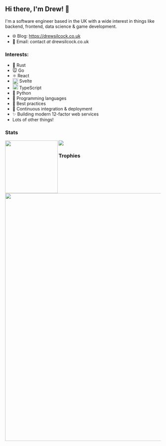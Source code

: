 ## Hi there, I'm Drew! 👋

I'm a software engineer based in the UK with a wide interest in things like backend, frontend, data science & game development.

- 🌐 Blog: https://drewsilcock.co.uk
- 📧 Email: contact *at* drewsilcock.co.uk

### Interests:

- 🦀 Rust
- 🐭 Go
- ⚛ React
- <img src="https://upload.wikimedia.org/wikipedia/commons/1/1b/Svelte_Logo.svg" alt="Svelte Logo" width="18" align="top"> Svelte
- <img src="https://camo.githubusercontent.com/a6a747f82f3407a1a50d08092533c1ab72b8d9fce5b931d34007f9a1bf5c888e/68747470733a2f2f656d6f6a69732e736c61636b6d6f6a69732e636f6d2f656d6f6a69732f696d616765732f313437393734353435382f313338332f747970657363726970742e706e67" alt="TypeScript Logo" width="18" align="bottom"> TypeScript
- 🐍 Python
- 💬 Programming languages
- 🙌 Best practices
- 🚀 Continuous integration & deployment
- ✨ Building modern 12-factor web services
- Lots of other things!

### Stats

<div>
  <img height="170" align="left" src="https://github-readme-stats.vercel.app/api?username=drewsilcock&count_private=true&include_all_commits=true&show_icons=true&theme=onedark&hide_border=true" />
  <img src="https://github-readme-stats.vercel.app/api/top-langs/?username=drewsilcock&count_private=true&include_all_commits=true&show_icons=true&theme=onedark&hide=Vim%20script&hide_border=true" />
</div>

### Trophies

<img width=800 src="https://github-profile-trophy.vercel.app/?username=drewsilcock&column=7&theme=onedark&no-frame=true"/>
